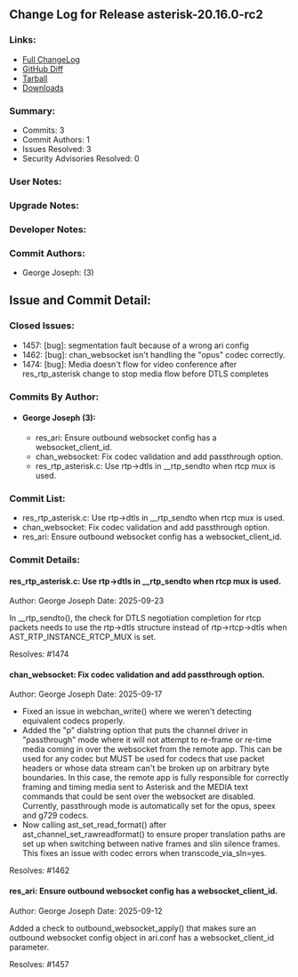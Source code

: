 
## Change Log for Release asterisk-20.16.0-rc2

### Links:

 - [Full ChangeLog](https://downloads.asterisk.org/pub/telephony/asterisk/releases/ChangeLog-20.16.0-rc2.html)  
 - [GitHub Diff](https://github.com/asterisk/asterisk/compare/20.16.0-rc1...20.16.0-rc2)  
 - [Tarball](https://downloads.asterisk.org/pub/telephony/asterisk/asterisk-20.16.0-rc2.tar.gz)  
 - [Downloads](https://downloads.asterisk.org/pub/telephony/asterisk)  

### Summary:

- Commits: 3
- Commit Authors: 1
- Issues Resolved: 3
- Security Advisories Resolved: 0

### User Notes:


### Upgrade Notes:


### Developer Notes:


### Commit Authors:

- George Joseph: (3)

## Issue and Commit Detail:

### Closed Issues:

  - 1457: [bug]: segmentation fault because of a wrong ari config
  - 1462: [bug]: chan_websocket isn't handling the "opus" codec correctly.
  - 1474: [bug]: Media doesn't flow for video conference after res_rtp_asterisk change to stop media flow before DTLS completes

### Commits By Author:

- #### George Joseph (3):
  - res_ari: Ensure outbound websocket config has a websocket_client_id.
  - chan_websocket: Fix codec validation and add passthrough option.
  - res_rtp_asterisk.c: Use rtp->dtls in __rtp_sendto when rtcp mux is used.


### Commit List:

-  res_rtp_asterisk.c: Use rtp->dtls in __rtp_sendto when rtcp mux is used.
-  chan_websocket: Fix codec validation and add passthrough option.
-  res_ari: Ensure outbound websocket config has a websocket_client_id.

### Commit Details:

#### res_rtp_asterisk.c: Use rtp->dtls in __rtp_sendto when rtcp mux is used.
  Author: George Joseph
  Date:   2025-09-23

  In __rtp_sendto(), the check for DTLS negotiation completion for rtcp packets
  needs to use the rtp->dtls structure instead of rtp->rtcp->dtls when
  AST_RTP_INSTANCE_RTCP_MUX is set.

  Resolves: #1474

#### chan_websocket: Fix codec validation and add passthrough option.
  Author: George Joseph
  Date:   2025-09-17

  * Fixed an issue in webchan_write() where we weren't detecting equivalent
    codecs properly.
  * Added the "p" dialstring option that puts the channel driver in
    "passthrough" mode where it will not attempt to re-frame or re-time
    media coming in over the websocket from the remote app.  This can be used
    for any codec but MUST be used for codecs that use packet headers or whose
    data stream can't be broken up on arbitrary byte boundaries. In this case,
    the remote app is fully responsible for correctly framing and timing media
    sent to Asterisk and the MEDIA text commands that could be sent over the
    websocket are disabled.  Currently, passthrough mode is automatically set
    for the opus, speex and g729 codecs.
  * Now calling ast_set_read_format() after ast_channel_set_rawreadformat() to
    ensure proper translation paths are set up when switching between native
    frames and slin silence frames.  This fixes an issue with codec errors
    when transcode_via_sln=yes.

  Resolves: #1462

#### res_ari: Ensure outbound websocket config has a websocket_client_id.
  Author: George Joseph
  Date:   2025-09-12

  Added a check to outbound_websocket_apply() that makes sure an outbound
  websocket config object in ari.conf has a websocket_client_id parameter.

  Resolves: #1457

